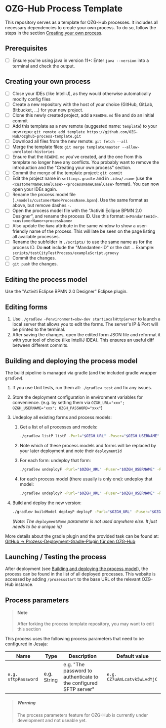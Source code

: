 # OZG-Hub Process Template

This repository serves as a template for OZG-Hub processes. It includes all necessary dependencies to create your own process. To do so, follow the steps in the section [Creating your own process](#Creating-your-own-process).

## Prerequisites

* [ ] Ensure you're using java in version 11+: Enter `java --version` into a terminal and check the output.

## Creating your own process

* [ ] Close your IDEs (like IntelliJ), as they would otherwise automatically modify config files
* [ ] Create a new repository with the host of your choice (GitHub, GitLab, Bitbucket, ...) for your new project.
* [ ] Clone this newly created project, add a `README.md` file and do an initial commit
* [ ] Add this template as a new remote (suggested name: `template`) to your new repo: `git remote add template https://github.com/OZG-Hub/ozghub-process-template.git`
* [ ] Download all files from the new remote: `git fetch --all`
* [ ] Merge the template files: `git merge template/master --allow-unrelated-histories` 
* [ ] Ensure that the `README.md` you've created, and the one from this template no longer have any conflicts. You probably want to remove the introduction and the "Creating your own process" section.
* [ ] Commit the merge of the template project: `git commit` 
* [ ] Edit the project name in `settings.gradle` and in `.idea/.name` (use the `<customerNameCamelCase>-<processNameCamelCase>` format). You can now open your IDEs again.
* [ ] Rename the process model file (`./models/customerNameProcessName.bpmn`). Use the same format as above, but remove dashes `-`. 
* [ ] Open the process model file with the "Activiti Eclipse BPMN 2.0 Designer", and rename the process ID. Use this format: `m<MandantenId>.<customerName><processName>` 
* [ ] Also update the `Name` attribute in the same window to show a user-friendly name of the process. This will late be seen on the page listing all available processes.
* [ ] Rename the subfolder in `./scripts/` to use the same name as for the process ID. Do **not** include the "Mandanten-ID" or the dot `.`. Example: `scripts/testCityTestProcess/exampleScript.groovy`
* [ ] Commit the changes. 
* [ ] `git push` the changes.

## Editing the process model

Use the "Activiti Eclipse BPMN 2.0 Designer" Eclipse plugin.

## Editing forms

1. Use `./gradlew -Penvironment=sbw-dev startLocalHttpServer` to launch a local server that allows you to edit the forms. The server's IP & Port will be printed to the terminal.
1. After saving the changes, open the edited form JSON file and reformat it with your tool of choice (like IntelliJ IDEA). This ensures an useful diff between different commits.

## Building and deploying the process model

The build pipeline is managed via gradle (and the included gradle wrapper `gradlew`).

1. If you use Unit tests, run them all: `./gradlew test` and fix any issues.

1. Store the deployment configuration in environment variables for convenience. (e.g. by setting them via `OZGH_URL="xxx"; OZGH_USERNAME="xxx"; OZGH_PASSWORD="xxx"`)

1. Undeploy all existing forms and process models:

   1. Get a list of all processes and models:

      ```bash
      ./gradlew listP listF -Purl="$OZGH_URL" -Puser="$OZGH_USERNAME" -Ppassword="$OZGH_PASSWORD"
      ```

   1. Note which of these process models and forms will be replaced by your later deployment and note their `deploymentId`

   1. For each form: undeploy that form:

      ```bash
      ./gradlew undeployF -Purl="$OZGH_URL" -Puser="$OZGH_USERNAME" -Ppassword="$OZGH_PASSWORD" -PdeploymentId=REPLACE_ME_WITH_ID_FROM_PREVIOUS_STEP
      ```

   1. for each process model (there usually is only one): undeploy that model:

      ```bash
      ./gradlew undeployP -Purl="$OZGH_URL" -Puser="$OZGH_USERNAME" -Ppassword="$OZGH_PASSWORD" -PdeleteProcessInstances=true -PdeploymentId=REPLACE_ME_WITH_ID_FROM_PREVIOUS_STEP
      ```

1. Build and deploy the new version: 

   ```bash
   ./gradlew buildModel deployP deployF -Purl="$OZGH_URL" -Puser="$OZGH_USERNAME" -Ppassword="$OZGH_PASSWORD" -PdeploymentName=REPLACE_ME_WITH_THE_PROCESS_NAME
   ```

   *(Note: The `deploymentName` parameter is not used anywhere else. It just needs to be a unique id)*

More details about the gradle plugin and the provided task can be found at: [GitHub -> Prozess-Deployment-Gradle-Plugin für den OZG-Hub](https://github.com/OZG-Hub/ozghub-prozess-gradle-plugin)

## Launching / Testing the process

After deployment (see [Building and deploying the process model](#Building-and-deploying-the-process-model)), the process can be found in the list of all deployed processes. This website is accessed by adding `/prozessstart` to the base URL of the relevant OZG-Hub instance.

## Process parameters

> #### Note
>
> After forking the process template repository, you may want to edit this section

This process uses the following process parameters that need to be configured in Jesaja:

| Name                | Type        | Description                                                  | Default value               |
| ------------------- | ----------- | ------------------------------------------------------------ | --------------------------- |
| `e.g. sftpPassword` | e.g. String | e.g. "The password to authenticate to the configured SFTP server" | `e.g. CZ7uAmLcatvk5wLvdYjC` |

> ##### Warning
>
> The process parameters feature for OZG-Hub is currently under development and not useable yet.

> 

